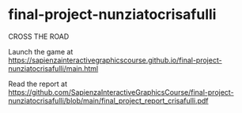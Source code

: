 # final-project-nunziatocrisafulli

CROSS THE ROAD

Launch the game at https://sapienzainteractivegraphicscourse.github.io/final-project-nunziatocrisafulli/main.html

Read the report at https://github.com/SapienzaInteractiveGraphicsCourse/final-project-nunziatocrisafulli/blob/main/final_project_report_crisafulli.pdf